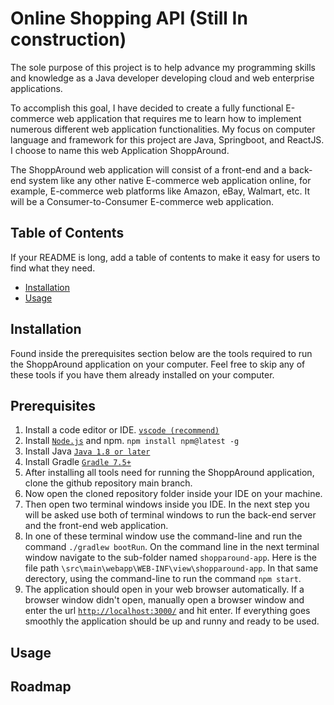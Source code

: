 # Online Shopping API (Still In construction)
The sole purpose of this project is to help advance my programming skills and knowledge as a Java developer developing cloud and web enterprise applications. 

To accomplish this goal, I have decided to create a fully functional E-commerce web application that requires me to learn how to implement numerous different web application functionalities. My focus on computer language and framework for this project are Java, Springboot, and ReactJS. I choose to name this web Application ShoppAround.

The ShoppAround web application will consist of a front-end and a back-end system like any other native E-commerce web application online, for example, E-commerce web platforms like Amazon, eBay, Walmart, etc. It will be a Consumer-to-Consumer E-commerce web application.

## Table of Contents

If your README is long, add a table of contents to make it easy for users to find what they need.

- [Installation](#installation)
- [Usage](#Usage)


## Installation 
Found inside the prerequisites section below are the tools required to run the ShoppAround application on your computer. Feel free to skip any of these tools if you have them already installed on your computer.
## Prerequisites
1. Install a code editor or IDE. [`vscode (recommend)`](https://code.visualstudio.com/download)
2. Install [`Node.js`](https://nodejs.org/en/download) and npm.
`npm install npm@latest -g`
3. Install Java [`Java 1.8 or later`](https://gradle.org/install/) 
4. Install Gradle [`Gradle 7.5+`](https://gradle.org/install/)
5. After installing all tools need for running the ShoppAround application, clone the github repository main branch.
6. Now open the cloned repository folder inside your IDE on your machine. 
7. Then open two terminal windows inside you IDE. In the next step you will be asked use both of terminal windows to run the back-end server and the front-end web application.
8. In one of these terminal window use the command-line and run the command `./gradlew bootRun`. On the command line in the next terminal window navigate to the sub-folder named `shopparound-app`. Here is the file path `\src\main\webapp\WEB-INF\view\shopparound-app`. In that same derectory, using the command-line to run the command `npm start`.
9. The application should open in your web browser automatically. If a browser window didn't open, manually open a browser window and enter the url [`http://localhost:3000/`](http://localhost:3000/) and hit enter. If everything goes smoothly the application should be up and runny and ready to be used. 

## Usage
## Roadmap
